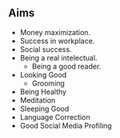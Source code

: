 ## Aims

* Money maximization.
* Success in workplace.
* Social success.
* Being a real intelectual.
  * Being a good reader.
* Looking Good
  * Grooming
* Being Healthy
* Meditation
* Sleeping Good
* Language Correction
* Good Social Media Profiling
